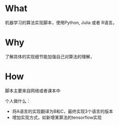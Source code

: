 # What

机器学习的算法实现脚本，使用Python, Julia 或者 R语言。


# Why

了解具体的实现细节能加强自己对算法的理解，

# How

脚本主要来自网络或者课本中

个人做什么：
- 将A语言的实现翻译为B和C，最终实现3个语言的版本
- 增加实现方式，如新增某算法的tensorflow实现